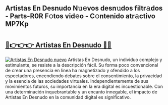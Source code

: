 ## Artistas En Desnudo N𝚞𝚎vos desn𝚞dos filtr𝚊dos - Parts-R0R F𝚘tos vid𝚎o - C𝚘ntenido atr𝚊ctivo MP7Kp

# <h2><a href="http://mb83i4.tromn.icu/?c=Artistas+En+Desnudo">🔗👉👉👉 Artistas En Desnudo 🔗🔗</a></h2>

[![Artistas En Desnudo nuevo](https://i.imgur.com/pEAQMta.gif)](http://mb83i4.tromn.icu/?c=Artistas+En+Desnudo)
Artistas En Desnudo, un individuo complejo y estimulante, se resiste a la descripción fácil. Su forma poco convencional de crear una presencia en línea ha magnetizado y ofendido a los espectadores, encendiendo debates sobre el consentimiento, la privacidad y la esencia de las sociedades virtuales. Independientemente de sus movimientos futuros, su importancia en la era digital es incuestionable. Con una determinación inquebrantable y un encanto innegable, el impacto de Artistas En Desnudo en la comunidad digital es significativo.
